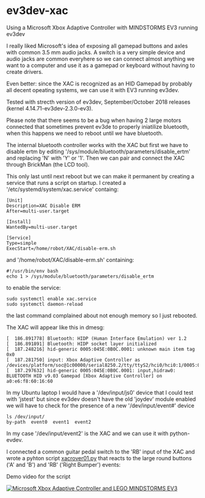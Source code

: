 # ev3dev-xac
Using a Microsoft Xbox Adaptive Controller with MINDSTORMS EV3 running ev3dev

I really liked Microsoft's idea of exposing all gamepad buttons and axles with common 3.5 mm audio jacks. A switch is a very simple device and audio jacks are common everyhere so we can connect almost anything we want to a computer and use it as a gamepad or keyboard without having to create drivers.

Even better: since the XAC is recognized as an HID Gamepad by probably all decent opeating systems, we can use it with EV3 running ev3dev.

Tested with strecth version of ev3dev, September/October 2018 releases (kernel 4.14.71-ev3dev-2.3.0-ev3).

Please note that there seems to be a bug when having 2 large motors connected that sometimes prevent ev3de to properly iniatilize bluetooth, when this happens we need to reboot until we have bluetooth.

The internal bluetooth controller works with the XAC but first we have to disable ertm by editing '/sys/module/bluetooth/parameters/disable_ertm' and replacing 'N' with 'Y' or '1'. Then we can pair and connect the XAC through BrickMan (the LCD tool).

This only last until next reboot but we can make it permanent by creating a service that runs a script on startup. I created a '/etc/systemd/system/xac.service' containg:

```
[Unit]
Description=XAC Disable ERM
After=multi-user.target

[Install]
WantedBy=multi-user.target

[Service]
Type=simple
ExecStart=/home/robot/XAC/disable-erm.sh
```

and '/home/robot/XAC/disable-erm.sh' containing:

```
#!/usr/bin/env bash
echo 1 > /sys/module/bluetooth/parameters/disable_ertm
```

to enable the service:

```
sudo systemctl enable xac.service
sudo systemctl daemon-reload
```

the last command complained about not enough memory so I just rebooted.

The XAC will appear like this in dmesg:

```
[  186.891778] Bluetooth: HIDP (Human Interface Emulation) ver 1.2
[  186.891891] Bluetooth: HIDP socket layer initialized
[  187.248216] hid-generic 0005:045E:0B0C.0001: unknown main item tag 0x0
[  187.281750] input: Xbox Adaptive Controller as /devices/platform/soc@1c00000/serial8250.2/tty/ttyS2/hci0/hci0:1/0005:045E:0B0C.0001/input/input2
[  187.297632] hid-generic 0005:045E:0B0C.0001: input,hidraw0: BLUETOOTH HID v9.03 Gamepad [Xbox Adaptive Controller] on a0:e6:f8:60:16:60
```

In my Ubuntu laptop I would have a '/dev/input/js0' device that I could test with 'jstest' but since ev3dev doesn't have the old 'joydev' module enabled we will have to check for the presence of a new '/dev/input/event#' device

```
ls /dev/input/
by-path  event0  event1  event2
```

In my case '/dev/input/event2' is the XAC and we can use it with python-evdev.

I connected a common guitar pedal switch to the 'RB' input of the XAC and wrote a pyhton script [xacrover01.py](https://github.com/JorgePe/ev3dev-xac/blob/master/python/xacrover01.py) that reacts to the large round buttons ('A' and 'B') and 'RB' ('Right Bumper') events:

Demo video for the script

[![Microsoft Xbox Adaptive Controller and LEGO MINDSTORMS EV3](http://img.youtube.com/vi/e14kfSoBP94/0.jpg)](http://www.youtube.com/watch?v=e14kfSoBP94)





